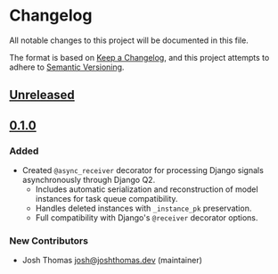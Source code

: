 # Changelog

All notable changes to this project will be documented in this file.

The format is based on [Keep a Changelog](https://keepachangelog.com/en/1.0.0/),
and this project attempts to adhere to [Semantic Versioning](https://semver.org/spec/v2.0.0.html).

<!--
## [${version}]
### Added - for new features
### Changed - for changes in existing functionality
### Deprecated - for soon-to-be removed features
### Removed - for now removed features
### Fixed - for any bug fixes
### Security - in case of vulnerabilities
[${version}]: https://github.com/joshuadavidthomas/django-q-signals/releases/tag/v${version}
-->

## [Unreleased]

## [0.1.0]

### Added

- Created `@async_receiver` decorator for processing Django signals asynchronously through Django Q2.
  - Includes automatic serialization and reconstruction of model instances for task queue compatibility.
  - Handles deleted instances with `_instance_pk` preservation.
  - Full compatibility with Django's `@receiver` decorator options.

### New Contributors

- Josh Thomas <josh@joshthomas.dev> (maintainer)

[unreleased]: https://github.com/joshuadavidthomas/django-q-signals/compare/v0.1.0..HEAD
[0.1.0]: https://github.com/joshuadavidthomas/django-q-signals/releases/tag/v0.1.0
